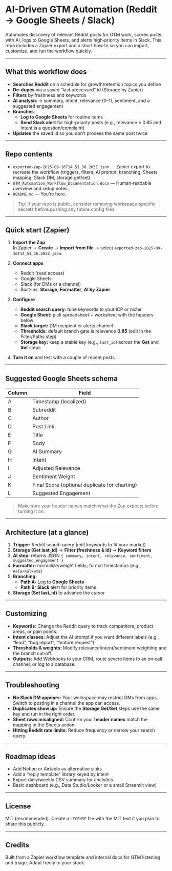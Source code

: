 # AI-Driven GTM Automation (Reddit → Google Sheets / Slack)

Automates discovery of relevant Reddit posts for GTM work, scores posts with AI, logs to Google Sheets, and alerts high‑priority items in Slack. This repo includes a Zapier export and a short how‑to so you can import, customize, and run the workflow quickly.

---

## What this workflow does

- **Searches Reddit** on a schedule for growth/retention topics you define
- **De‑dupes** via a saved “last processed” id (Storage by Zapier)
- **Filters** by freshness and keywords
- **AI analysis** → summary, intent, relevance (0–1), sentiment, and a suggested engagement
- **Branches**:
  - **Log to Google Sheets** for routine items
  - **Send Slack alert** for high‑priority posts (e.g., relevance ≥ 0.85 and intent is a question/complaint)
- **Updates** the saved id so you don’t process the same post twice

---

## Repo contents

- `exported-zap-2025-09-16T14_51_36.203Z.json` — Zapier export to recreate the workflow (triggers, filters, AI prompt, branching, Sheets mapping, Slack DM, storage get/set).
- `GTM_Automation_Workflow_Documentation.docx` — Human‑readable overview and setup notes.
- `README.md` — You’re here.

> Tip: If your repo is public, consider removing workspace‑specific secrets before pushing any future config files.

---

## Quick start (Zapier)

1. **Import the Zap**  
   In Zapier → **Create** → **Import from file** → select `exported-zap-2025-09-16T14_51_36.203Z.json`.

2. **Connect apps**  
   - Reddit (read access)  
   - Google Sheets  
   - Slack (for DMs or a channel)  
   - Built‑ins: **Storage**, **Formatter**, **AI by Zapier**

3. **Configure**  
   - **Reddit search query:** tune keywords to your ICP or niche  
   - **Google Sheet:** pick spreadsheet + worksheet with the headers below  
   - **Slack target:** DM recipient or alerts channel  
   - **Thresholds:** default branch gate is relevance **0.85** (edit in the Filter/Paths step)  
   - **Storage key:** keep a stable key (e.g., `last_id`) across the **Get** and **Set** steps

4. **Turn it on** and test with a couple of recent posts.

---

## Suggested Google Sheets schema

| Column | Field |
|---|---|
| A | Timestamp (localized) |
| B | Subreddit |
| C | Author |
| D | Post Link |
| E | Title |
| F | Body |
| G | AI Summary |
| H | Intent |
| I | Adjusted Relevance |
| J | Sentiment Weight |
| K | Final Score (optional duplicate for charting) |
| L | Suggested Engagement |

> Make sure your header names match what the Zap expects before turning it on.

---

## Architecture (at a glance)

1. **Trigger:** Reddit search query (edit keywords to fit your market)  
2. **Storage (Get last_id)** → **Filter (freshness & id)** → **Keyword filters**  
3. **AI step:** returns JSON `{ summary, intent, relevance, sentiment, suggested_engagement }`  
4. **Formatter:** normalize/weight fields; format timestamps (e.g., `Asia/Kolkata`)  
5. **Branching:**  
   - **Path A:** Log to **Google Sheets**  
   - **Path B:** **Slack** alert for priority items  
6. **Storage (Set last_id)** to advance the cursor

---

## Customizing

- **Keywords:** Change the Reddit query to track competitors, product areas, or pain points.
- **Intent classes:** Adjust the AI prompt if you want different labels (e.g., “lead”, “bug report”, “feature request”).
- **Thresholds & weights:** Modify relevance/intent/sentiment weighting and the branch cut‑off.
- **Outputs:** Add Webhooks to your CRM, route severe items to an on‑call channel, or log to a database.

---

## Troubleshooting

- **No Slack DM appears:** Your workspace may restrict DMs from apps. Switch to posting in a channel the app can access.  
- **Duplicates show up:** Ensure the **Storage Get/Set** steps use the same key and run in the right order.  
- **Sheet rows misaligned:** Confirm your **header names** match the mapping in the Sheets action.  
- **Hitting Reddit rate limits:** Reduce frequency or narrow your search query.

---

## Roadmap ideas

- Add Notion or Airtable as alternative sinks  
- Add a “reply template” library keyed by intent  
- Export daily/weekly CSV summary for analytics  
- Basic dashboard (e.g., Data Studio/Looker or a small Streamlit view)

---

## License

MIT (recommended). Create a `LICENSE` file with the MIT text if you plan to share this publicly.

---

## Credits

Built from a Zapier workflow template and internal docs for GTM listening and triage. Adapt freely to your stack.
